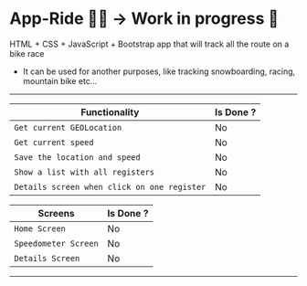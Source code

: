 # App-Ride 🚵‍♂️ -> Work in progress 🚧

HTML + CSS + JavaScript + Bootstrap app that will track all the route on a bike race

- It can be used for another purposes, like tracking snowboarding, racing, mountain bike etc...

---

| Functionality                               | Is Done ? |
| ------------------------------------------- | --------- |
| `Get current GEOLocation`                   | No        |
| `Get current speed`                         | No        |
| `Save the location and speed`               | No        |
| `Show a list with all registers`            | No        |
| `Details screen when click on one register` | No        |

| Screens              | Is Done ? |
| -------------------- | --------- |
| `Home Screen`        | No        |
| `Speedometer Screen` | No        |
| `Details Screen`     | No        |

---
